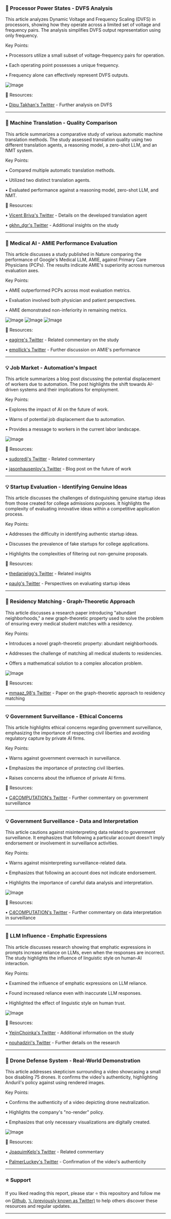 ### 🤖 Processor Power States - DVFS Analysis

This article analyzes Dynamic Voltage and Frequency Scaling (DVFS) in processors, showing how they operate across a limited set of voltage and frequency pairs.  The analysis simplifies DVFS output representation using only frequency.

Key Points:

• Processors utilize a small subset of voltage-frequency pairs for operation.

• Each operating point possesses a unique frequency.

• Frequency alone can effectively represent DVFS outputs.


![Image](https://pbs.twimg.com/tweet_video_thumb/GqXH1MubIAAt4zQ.jpg)

🔗 Resources:

• [Dipu Takhan's Twitter](https://x.com/takhandipu) -  Further analysis on DVFS


---
### 🤖 Machine Translation - Quality Comparison

This article summarizes a comparative study of various automatic machine translation methods.  The study assessed translation quality using two different translation agents, a reasoning model, a zero-shot LLM, and an NMT system.

Key Points:

• Compared multiple automatic translation methods.

• Utilized two distinct translation agents.

• Evaluated performance against a reasoning model, zero-shot LLM, and NMT.


🔗 Resources:

• [Vicent Briva's Twitter](https://x.com/VicentBriva) -  Details on the developed translation agent

• [gkhn_dgr's Twitter](https://x.com/gkhn_dgr) - Additional insights on the study


---
### 🤖 Medical AI - AMIE Performance Evaluation

This article discusses a study published in Nature comparing the performance of Google's Medical LLM, AMIE, against Primary Care Physicians (PCPs).  The results indicate AMIE's superiority across numerous evaluation axes.

Key Points:

• AMIE outperformed PCPs across most evaluation metrics.

• Evaluation involved both physician and patient perspectives.

• AMIE demonstrated non-inferiority in remaining metrics.


![Image](https://pbs.twimg.com/media/GqG7R6IWkAEqZQ6?format=jpg&name=small)
![Image](https://pbs.twimg.com/media/GqG7R6JWsAAfz-u?format=jpg&name=small)
![Image](https://pbs.twimg.com/media/GqG7R6IWIAAmVSE?format=jpg&name=360x360)

🔗 Resources:

• [eagirre's Twitter](https://x.com/eagirre) - Related commentary on the study

• [emollick's Twitter](https://x.com/emollick) -  Further discussion on AMIE's performance


---
### 💡 Job Market - Automation's Impact

This article summarizes a blog post discussing the potential displacement of workers due to automation.  The post highlights the shift towards AI-driven systems and their implications for employment.

Key Points:

• Explores the impact of AI on the future of work.

• Warns of potential job displacement due to automation.

• Provides a message to workers in the current labor landscape.


![Image](https://pbs.twimg.com/media/GqHWlOPa0AA4jAr?format=jpg&name=small)

🔗 Resources:

• [sudoredj's Twitter](https://x.com/sudoredj) - Related commentary

• [jasonhausenloy's Twitter](https://x.com/jasonhausenloy) - Blog post on the future of work


---
### 💡 Startup Evaluation - Identifying Genuine Ideas

This article discusses the challenges of distinguishing genuine startup ideas from those created for college admissions purposes.  It highlights the complexity of evaluating innovative ideas within a competitive application process.

Key Points:

• Addresses the difficulty in identifying authentic startup ideas.

• Discusses the prevalence of fake startups for college applications.

• Highlights the complexities of filtering out non-genuine proposals.


🔗 Resources:

• [thedanielgg's Twitter](https://x.com/thedanielgg) - Related insights

• [paulg's Twitter](https://x.com/paulg) -  Perspectives on evaluating startup ideas


---
### 🤖 Residency Matching - Graph-Theoretic Approach

This article discusses a research paper introducing "abundant neighborhoods," a new graph-theoretic property used to solve the problem of ensuring every medical student matches with a residency.

Key Points:

• Introduces a novel graph-theoretic property: abundant neighborhoods.

• Addresses the challenge of matching all medical students to residencies.

• Offers a mathematical solution to a complex allocation problem.


![Image](https://pbs.twimg.com/media/Gp-FZ-jXAAAMAeI?format=jpg&name=small)

🔗 Resources:

• [mmaaz_98's Twitter](https://x.com/mmaaz_98) -  Paper on the graph-theoretic approach to residency matching


---
### 💡 Government Surveillance - Ethical Concerns

This article highlights ethical concerns regarding government surveillance, emphasizing the importance of respecting civil liberties and avoiding regulatory capture by private AI firms.

Key Points:

• Warns against government overreach in surveillance.

• Emphasizes the importance of protecting civil liberties.

• Raises concerns about the influence of private AI firms.


🔗 Resources:

• [C4COMPUTATION's Twitter](https://x.com/C4COMPUTATION) - Further commentary on government surveillance


---
### 💡 Government Surveillance - Data and Interpretation

This article cautions against misinterpreting data related to government surveillance. It emphasizes that following a particular account doesn't imply endorsement or involvement in surveillance activities.

Key Points:

• Warns against misinterpreting surveillance-related data.

• Emphasizes that following an account does not indicate endorsement.

• Highlights the importance of careful data analysis and interpretation.


![Image](https://pbs.twimg.com/media/Gp45Js5awAMQQ4L?format=jpg&name=small)

🔗 Resources:

• [C4COMPUTATION's Twitter](https://x.com/C4COMPUTATION) - Further commentary on data interpretation in surveillance


---
### 🤖 LLM Influence - Emphatic Expressions

This article discusses research showing that emphatic expressions in prompts increase reliance on LLMs, even when the responses are incorrect.  The study highlights the influence of linguistic style on human-AI interaction.

Key Points:

• Examined the influence of emphatic expressions on LLM reliance.

• Found increased reliance even with inaccurate LLM responses.

• Highlighted the effect of linguistic style on human trust.


![Image](https://pbs.twimg.com/media/GZDX7G8bwAAt2HM?format=jpg&name=small)

🔗 Resources:

• [YejinChoinka's Twitter](https://x.com/YejinChoinka) -  Additional information on the study

• [nouhadziri's Twitter](https://x.com/nouhadziri) -  Further details on the research


---
### 🤖 Drone Defense System - Real-World Demonstration

This article addresses skepticism surrounding a video showcasing a small box disabling 75 drones. It confirms the video's authenticity, highlighting Anduril's policy against using rendered images.

Key Points:

• Confirms the authenticity of a video depicting drone neutralization.

• Highlights the company's "no-render" policy.

• Emphasizes that only necessary visualizations are digitally created.


![Image](https://pbs.twimg.com/amplify_video_thumb/1917225059070152704/img/6ly5HP3BxQRedgzs.jpg)

🔗 Resources:

• [JoaquimKelo's Twitter](https://x.com/JoaquimKelo) -  Related commentary

• [PalmerLuckey's Twitter](https://x.com/PalmerLuckey) -  Confirmation of the video's authenticity


---

### ⭐️ Support

If you liked reading this report, please star ⭐️ this repository and follow me on [Github](https://github.com/Drix10), [𝕏 (previously known as Twitter)](https://x.com/DRIX_10_) to help others discover these resources and regular updates.

---